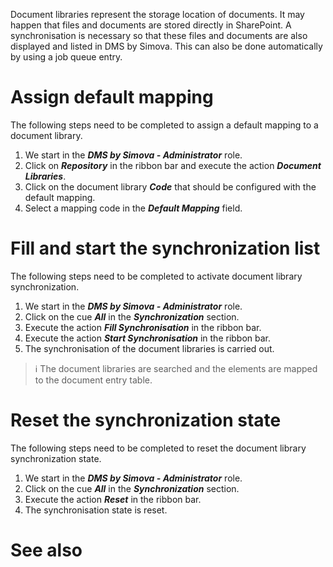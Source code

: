 

Document libraries represent the storage location of documents. It may happen that files and documents are stored directly in SharePoint. A synchronisation is necessary so that these files and documents are also displayed and listed in DMS by Simova. This can also be done automatically by using a job queue entry.

# Assign default mapping
The following steps need to be completed to assign a default mapping to a document library.

1. We start in the _**DMS by Simova - Administrator**_ role.
2. Click on _**Repository**_ in the ribbon bar and execute the action _**Document Libraries**_.
3. Click on the document library _**Code**_ that should be configured with the default mapping.
4. Select a mapping code in the _**Default Mapping**_ field.

# Fill and start the synchronization list
The following steps need to be completed to activate document library synchronization.

1. We start in the _**DMS by Simova - Administrator**_ role.
2. Click on the cue _**All**_ in the _**Synchronization**_ section.
3. Execute the action _**Fill Synchronisation**_ in the ribbon bar.
4. Execute the action _**Start Synchronisation**_ in the ribbon bar.
5. The synchronisation of the document libraries is carried out.

> :information_source: The document libraries are searched and the elements are mapped to the document entry table.

# Reset the synchronization state
The following steps need to be completed to reset the document library synchronization state.

1. We start in the _**DMS by Simova - Administrator**_ role.
2. Click on the cue _**All**_ in the _**Synchronization**_ section.
3. Execute the action _**Reset**_ in the ribbon bar.
4. The synchronisation state is reset.

# See also
